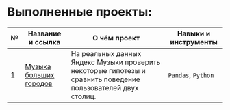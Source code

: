 # Выполненные проекты:

| №  | Название и ссылка | О чём проект | Навыки и инструменты |
| -- | ----------------- | ------------ | -------------------- |
| 1 | [Музыка больших городов](https://github.com/dkunchenko/yandex-practicum-projects/blob/90e3646111672c91f72b70acfa9d7f99d8545883/01_%D0%91%D0%B0%D0%B7%D0%BE%D0%B2%D1%8B%D0%B9_Python/01_music_of_big_cities_project.ipynb) | На реальных данных Яндекс Музыки проверить некоторые гипотезы и сравнить поведение пользователей двух столиц. | `Pandas`, `Python` |
